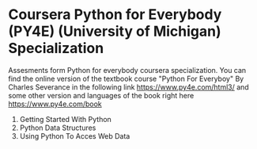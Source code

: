 # Coursera Python for Everybody (PY4E) (University of Michigan) Specialization
Assesments form Python for everybody coursera specialization. You can find the online version of the textbook course  "Python For Everyboy" By Charles Severance 
in the following link https://www.py4e.com/html3/ and some other version and languages of the book right here https://www.py4e.com/book

1. Getting Started With Python
2. Python Data Structures
3. Using Python To Acces Web Data
